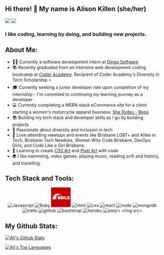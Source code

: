 ## Hi there! 👋 My name is Alison Killen (she/her)

[<img src="https://img.shields.io/badge/Twitter-1DA1F2?style=for-the-badge&logo=twitter&logoColor=white" />](https://twitter.com/alikillenit)
[<img src="https://img.shields.io/badge/LinkedIn-0077B5?style=for-the-badge&logo=linkedin&logoColor=white"/>](https://www.linkedin.com/in/alison-killen-she-her-2327a059/)


### I like coding, learning by doing, and building new projects. 

## About Me:

- :woman_technologist: Currently a software development intern at [Dingo Software](https://www.dingo.com/)
- :books: Recently graduated from an intensive web development coding bootcamp at [Coder Academy](https://coderacademy.edu.au/). Recipient of Coder Academy's Diversity in Tech Scholarship :star:
- :mortar_board: Currently seeking a junior developer role upon completion of my internship - I'm commited to continuing my learning journey as a developer 
- :computer: Currently completing a MERN stack eCommerce site for a client starting a women's motorcycle apparel business: [She Rydes - Repo](https://github.com/alikillen/She_Rydes)
- :books: Building my tech stack and developer skills as I go by building projects
- :rainbow: Passionate about diversity and inclusion in tech
- :pizza: Love attending meetups and events like Brisbane LGBT+ and Allies in Tech, Brisbane Tech Newbies, Women Who Code Brisbane, DevOps Girls, and Code Like a Girl Brisbane.
- :art: Learning to create [CSS Art](https://github.com/alikillen/css_art) and [Pixel Art](https://github.com/alikillen/pixel_art) with code
- :alien: I like swimming, video games, playing music, reading scifi and history, and travelling.


## Tech Stack and Tools:
<p align="center">
<img src="https://img.icons8.com/dusk/64/000000/javascript.png" alt="Javascript"/>
<img src="https://img.icons8.com/color/48/000000/ruby-programming-language.png" alt="Ruby"/>
<img src="./img/rails.png" alt="Ruby on Rails"/>
<img src="https://img.icons8.com/nolan/64/html-filetype.png" alt="html" />
<img src="https://img.icons8.com/nolan/64/css-filetype.png" alt="css" />
<img src="https://img.icons8.com/nolan/64/react-native.png" alt="react" />
<img src="https://img.icons8.com/color/96/000000/nodejs.png" alt="node"/>
<img src="https://img.icons8.com/color/48/000000/mongodb.png" alt="mongodb"/>


<img src="https://img.icons8.com/nolan/64/trello.png" alt="trello" />
<img src="https://img.icons8.com/nolan/64/github.png" alt="github" />
<img src="https://img.icons8.com/color/48/000000/bootstrap.png" alt="bootstrap" />
<img src="https://img.icons8.com/color/48/000000/heroku.png" alt="heroku"/>
<img src="https://img.icons8.com/color/48/000000/amazon-web-services.png" alt="aws/>
<img src="https://img.icons8.com/color/48/000000/postgreesql.png" alt="postgresql" />

</p>

## My Github Stats:

[![Ali's Github Stats](https://github-readme-stats.vercel.app/api?username=alikillen)](https://github.com/alikillen/github-readme-stats)

[![Ali's Top Languages](https://github-readme-stats.vercel.app/api/top-langs/?username=alikillen&layout=compact)](https://github.com/alikillen/github-readme-stats)

<!--
**alikillen/alikillen** is a ✨ _special_ ✨ repository because its `README.md` (this file) appears on your GitHub profile.

Here are some ideas to get you started:

- 🔭 I’m currently working on ...
- 🌱 I’m currently learning ...
- 👯 I’m looking to collaborate on ...
- 🤔 I’m looking for help with ...
- 💬 Ask me about ...
- 📫 How to reach me: ...
- 😄 Pronouns: ...
- ⚡ Fun fact: ...
-->
